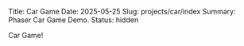 Title: Car Game
Date: 2025-05-25
Slug: projects/car/index
Summary: Phaser Car Game Demo.
Status: hidden

Car Game!

<div id="game-wrapper" style="position: relative; width: 100%; padding-top: 75%; /* 4:3 aspect ratio */">
  <div id="game-container" style="position: absolute; top: 0; left: 0; width: 100%; height: 100%;"></div>
</div>

<script src="https://unpkg.com/phaser@3/dist/phaser.js"></script>

<script src="./main.js"></script>

